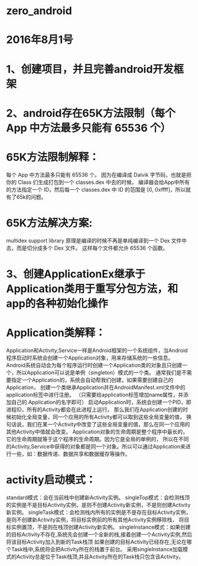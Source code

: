 # zero_android
# 2016年8月1号

# 1、创建项目，并且完善android开发框架
# 2、android存在65K方法限制（每个 App 中方法最多只能有 65536 个）

# 65K方法限制解释：
每个 App 中方法最多只能有 65536 个。
因为在编译成 Dalvik 字节码，也就是把你的 Class 们生成打包到一个 classes.dex 中去的时候，
编译器会给App中所有的方法指定一个 ID，然后每一个 classes.dex 中 ID 的范围是 [0, 0xffff]，所以就有了65k的问题。

# 65K方法解决方案:
multidex support library
原理是编译的时候不再是单纯编译到一个 Dex 文件中去，而是切分成多个 Dex 文件。
这样每个文件都允许 65536 个函数。

# 3、创建ApplicationEx继承于Application类用于重写分包方法，和app的各种初始化操作

# Application类解释：
Application和Activity,Service一样是Android框架的一个系统组件，当Android程序启动时系统会创建一个Application对象，用来存储系统的一些信息。
Android系统自动会为每个程序运行时创建一个Application类的对象且只创建一个，所以Application可以说是单例（singleton）模式的一个类。
通常我们是不需要指定一个Application的，系统会自动帮我们创建，如果需要创建自己的Application，
创建一个类继承Application并在AndroidManifest.xml文件中的application标签中进行注册。
（只需要给application标签增加name属性，并添加自己的 Application的名字即可）
启动Application时，系统会创建一个PID，即进程ID，所有的Activity都会在此进程上运行。
那么我们在Application创建的时候初始化全局变量，同一个应用的所有Activity都可以取到这些全局变量的值，
换句话说，我们在某一个Activity中改变了这些全局变量的值，那么在同一个应用的其他Activity中值就会改变。
Application对象的生命周期是整个程序中最长的，它的生命周期就等于这个程序的生命周期。因为它是全局的单例的，
所以在不同的Activity,Service中获得的对象都是同一个对象。所以可以通过Application来进行一些，如：数据传递、数据共享和数据缓存等操作。

# activity启动模式：
standard模式：会在当前栈中创建新Activity实例。
singleTop模式：会检测栈顶的实例是不是目标Activity实例，是则不创建Activity新实例，不是则创建Activity新实例。
singleTask模式：会检测栈内所有的实例是不是存在目标Activity实例，是则不创建新Activity实例，将目标实例前的所有其他Activity实例移除栈，
将目标实例置顶，不是则在栈顶创建Activity新实例。
singleInstance模式：如果创建的目标Activity不存在,系统先会创建一个全新的栈,接着创建一个Activity实例,然后将该目标Activity加入到新的Task栈顶
如果创建的目标Activity已经存在,无论在哪个Task栈中,系统将会把Activity所在的栈置于前台。
采用singleInstance加载模式的Activity总是位于Task栈顶,并且Activity所在的Task栈只包含该Activity。



